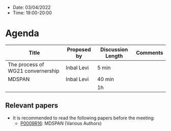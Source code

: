 * Date: 03/04/2022
* Time: 19:00-20:00

# Agenda

| Title           | Proposed by | Discussion Length | Comments  |
|-----------------|-----------------|-------------|-------------|
| The process of WG21 convernership | Inbal Levi  | 5 min |  |
| MDSPAN | Inbal Levi  | 40 min |  |
|                      |             | 1h         |             |

## Relevant papers

* It is recommended to read the following papers before the meeting:
  * [P0009R16](http://wg21.link/p0009):	MDSPAN (Various Authors)
